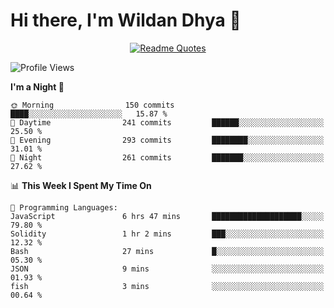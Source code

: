 # Hi there, I'm Wildan Dhya 👋 

<div align="center">
  <a href="https://github.com/piyushsuthar/github-readme-quotes">
    <img src="https://quotes-github-readme.vercel.app/api?quote=Try%2C%20Fail%2C%20Retry&author=unknown&type=vertical&theme=dark" alt="Readme Quotes">
  </a>
</div>

<!--START_SECTION:waka-->
![Profile Views](http://img.shields.io/badge/Profile%20Views-0-blue)

**I'm a Night 🦉** 

```text
🌞 Morning                150 commits         ████░░░░░░░░░░░░░░░░░░░░░   15.87 % 
🌆 Daytime                241 commits         ██████░░░░░░░░░░░░░░░░░░░   25.50 % 
🌃 Evening                293 commits         ████████░░░░░░░░░░░░░░░░░   31.01 % 
🌙 Night                  261 commits         ███████░░░░░░░░░░░░░░░░░░   27.62 % 
```


📊 **This Week I Spent My Time On** 

```text
💬 Programming Languages: 
JavaScript               6 hrs 47 mins       ████████████████████░░░░░   79.80 % 
Solidity                 1 hr 2 mins         ███░░░░░░░░░░░░░░░░░░░░░░   12.32 % 
Bash                     27 mins             █░░░░░░░░░░░░░░░░░░░░░░░░   05.30 % 
JSON                     9 mins              ░░░░░░░░░░░░░░░░░░░░░░░░░   01.93 % 
fish                     3 mins              ░░░░░░░░░░░░░░░░░░░░░░░░░   00.64 % 
```


<!--END_SECTION:waka-->

<!--## GitHub Stats-->
<!--![Top Languages](https://github-readme-stats.vercel.app/api/top-langs/?username=wildandhya&layout=compact&theme=dracula)-->












